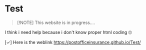 # Test
>  [!NOTE]
> This website is in progress....

I think i need help because i don't know proper html coding 🙄

[✓] Here is the weblink https://postofficeinsurance.github.io/Test/
